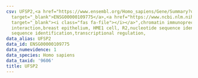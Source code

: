 ```yaml
---
csv: UFSP2,<a href="https://www.ensembl.org/Homo_sapiens/Gene/Summary?db=core;g=ENSG00000109775"
  target="_blank">ENSG00000109775</a>,<a href="https://www.ncbi.nlm.nih.gov/pubmed/22863008"
  target="_blank"><i class="fas fa-file"></i></a>",chromatin immunoprecipitation assay,direct
  interaction,breast epithelium, HME1 cell, R2,nucleotide sequence identification,nucleotide
  sequence identification,transcriptional regulation,
data_alias: UFSP2
data_id: ENSG00000109775
data_numevidence: 1
data_species: Homo sapiens
data_taxid: '9606'
title: UFSP2
---
```

